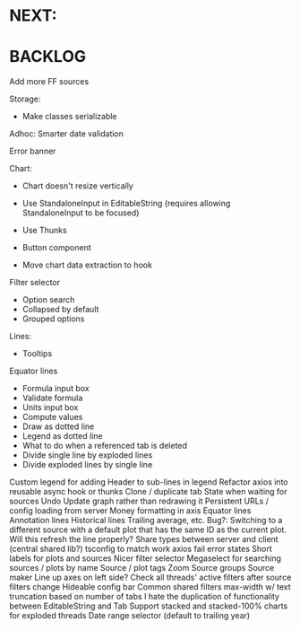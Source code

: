 # NEXT:

# BACKLOG
Add more FF sources

Storage:
* Make classes serializable

Adhoc: Smarter date validation

Error banner

Chart:
* Chart doesn't resize vertically

* Use StandaloneInput in EditableString (requires allowing StandaloneInput to be focused)
* Use Thunks
* Button component
* Move chart data extraction to hook

Filter selector
* Option search
* Collapsed by default
* Grouped options

Lines:
* Tooltips

Equator lines
* Formula input box
* Validate formula
* Units input box
* Compute values
* Draw as dotted line
* Legend as dotted line
* What to do when a referenced tab is deleted
* Divide single line by exploded lines
* Divide exploded lines by single line

Custom legend for adding Header to sub-lines in legend
Refactor axios into reusable async hook or thunks
Clone / duplicate tab
State when waiting for sources
Undo
Update graph rather than redrawing it
Persistent URLs / config loading from server
Money formatting in axis
Equator lines
Annotation lines
Historical lines
Trailing average, etc.
Bug?: Switching to a different source with a default plot that has the same ID as the current plot. Will this refresh the line properly?
Share types between server and client (central shared lib?)
tsconfig to match work
axios fail error states
Short labels for plots and sources
Nicer filter selector
Megaselect for searching sources / plots by name
Source / plot tags
Zoom
Source groups
Source maker
Line up axes on left side?
Check all threads' active filters after source filters change
Hideable config bar
Common shared filters
max-width w/ text truncation based on number of tabs
I hate the duplication of functionality between EditableString and Tab
Support stacked and stacked-100% charts for exploded threads
Date range selector (default to trailing year)
